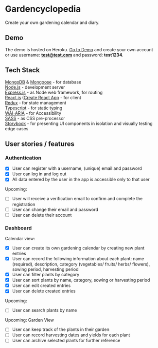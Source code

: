 # Gardencyclopedia

Create your own gardening calendar and diary.

## Demo

The demo is hosted on Heroku. [Go to Demo]() and create your own account or use username: **test@test.com** and password: **test1234**.

## Tech Stack

[MongoDB](https://www.mongodb.com/) & [Mongoose](https://mongoosejs.com/) - for database\
[Node.js](https://nodejs.org/en/) - development server\
[Express.js](http://expressjs.com/) - as Node web framework, for routing\
[React.js](https://reactjs.org/) ([Create React App](https://create-react-app.dev/) - for client\
[Redux](https://redux.js.org/) - for state management\
[Typescript](https://www.typescriptlang.org/) - for static typing\
[WAI-ARIA](https://www.w3.org/WAI/standards-guidelines/aria/) - for Accessibility\
[SASS](https://sass-lang.com/) - as CSS pre-processor\
[Storybook](https://storybook.js.org/) - for presenting UI components in isolation and visually testing edge cases

## User stories / features

### Authentication

- [x] User can register with a username, (unique) email and password
- [x] User can log in and log out
- [x] All data entered by the user in the app is accessible only to that user

Upcoming:

- [ ] User will receive a verification email to confirm and complete the registration
- [ ] User can change their email and password
- [ ] User can delete their account

### Dashboard

Calendar view:

- [x] User can create its own gardening calendar by creating new plant entries
- [x] User can record the following information about each plant: name (required), description, category (vegetables/ fruits/ herbs/ flowers), sowing period, harvesting period
- [x] User can filter plants by category
- [x] User can sort plants by name, category, sowing or harvesting period
- [x] User can edit created entries
- [x] User can delete created entries

Upcoming:

- [ ] User can search plants by name

Upcoming: Garden View

- [ ] User can keep track of the plants in their garden
- [ ] User can record harvesting dates and yields for each plant
- [ ] User can archive selected plants for further reference
